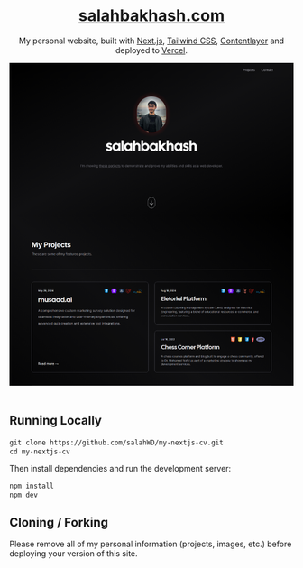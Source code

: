 <div align="center">
    <a href="https://salahbakhash.com"><h1 align="center">salahbakhash.com</h1></a>

My personal website, built with [Next.js](https://nextjs.org/), [Tailwind CSS](https://tailwindcss.com/), [Contentlayer](https://www.contentlayer.dev/) and deployed to [Vercel](https://vercel.com/).

<a target="_blank" href="https://my-nextjs-om5uf64t0-salah-2d098c8c.vercel.app/">
    <img src="./public/projects/my-nextjs-cv.png" alt="my NextJs portfolio" width="550" />
</a>


</div>

<br/>

## Running Locally

```sh-session
git clone https://github.com/salahWD/my-nextjs-cv.git
cd my-nextjs-cv
```

Then install dependencies and run the development server:

```sh-session
npm install
npm dev
```

## Cloning / Forking

Please remove all of my personal information (projects, images, etc.) before deploying your version of this site.

